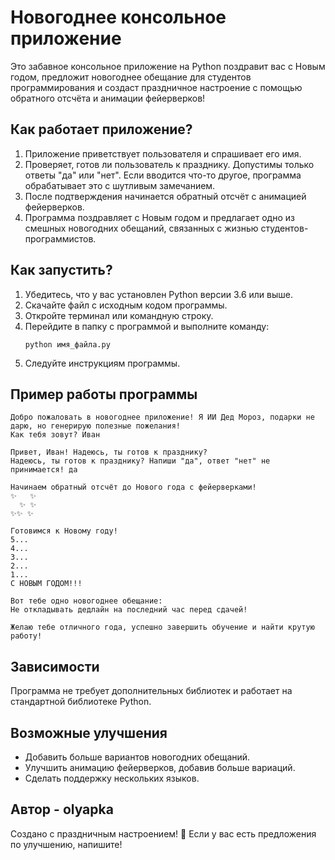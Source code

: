 # Новогоднее консольное приложение

Это забавное консольное приложение на Python поздравит вас с Новым годом, предложит новогоднее обещание для студентов программирования и создаст праздничное настроение с помощью обратного отсчёта и анимации фейерверков!

## Как работает приложение?
1. Приложение приветствует пользователя и спрашивает его имя.
2. Проверяет, готов ли пользователь к празднику. Допустимы только ответы "да" или "нет". Если вводится что-то другое, программа обрабатывает это с шутливым замечанием.
3. После подтверждения начинается обратный отсчёт с анимацией фейерверков.
4. Программа поздравляет с Новым годом и предлагает одно из смешных новогодних обещаний, связанных с жизнью студентов-программистов.

## Как запустить?

1. Убедитесь, что у вас установлен Python версии 3.6 или выше.
2. Скачайте файл с исходным кодом программы.
3. Откройте терминал или командную строку.
4. Перейдите в папку с программой и выполните команду:
   ```
   python имя_файла.py
   ```
5. Следуйте инструкциям программы.

## Пример работы программы
```
Добро пожаловать в новогоднее приложение! Я ИИ Дед Мороз, подарки не дарю, но генерирую полезные пожелания!
Как тебя зовут? Иван

Привет, Иван! Надеюсь, ты готов к празднику?
Надеюсь, ты готов к празднику? Напиши "да", ответ "нет" не принимается! да

Начинаем обратный отсчёт до Нового года с фейерверками!
✨   ✨
  ✨ ✨
✨✨ ✨

Готовимся к Новому году!
5...
4...
3...
2...
1...
С НОВЫМ ГОДОМ!!!

Вот тебе одно новогоднее обещание:
Не откладывать дедлайн на последний час перед сдачей!

Желаю тебе отличного года, успешно завершить обучение и найти крутую работу!
```

## Зависимости
Программа не требует дополнительных библиотек и работает на стандартной библиотеке Python.

## Возможные улучшения
- Добавить больше вариантов новогодних обещаний.
- Улучшить анимацию фейерверков, добавив больше вариаций.
- Сделать поддержку нескольких языков.

## Автор - olyapka
Создано с праздничным настроением! 🎄 Если у вас есть предложения по улучшению, напишите!

